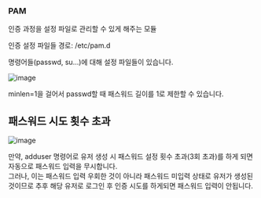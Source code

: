 ### PAM

인증 과정을 설정 파일로 관리할 수 있게 해주는 모듈

인증 설정 파일들 경로: /etc/pam.d

명령어들(passwd, su…)에 대해 설정 파일들이 있습니다.

![image](https://github.com/user-attachments/assets/cadbfa7c-b2a0-494c-b6f9-e9c09009392a)

minlen=1을 걸어서 passwd할 때 패스워드 길이를 1로 제한할 수 있습니다.

## 패스워드 시도 횟수 초과

![image](https://github.com/user-attachments/assets/0db207bc-7eb3-4b52-9423-a9c545b0892f)

만약, adduser 명령어로 유저 생성 시 패스워드 설정 횟수 초과(3회 초과)를 하게 되면 자동으로 패스워드 입력을 무시합니다.<br/>
그러나, 이는 패스워드 입력 우회한 것이 아니라 패스워드 미입력 상태로 유저가 생성된 것이므로 추후 해당 유저로 로그인 후 인증 시도를 하게되면 패스워드 입력이 안됩니다.
